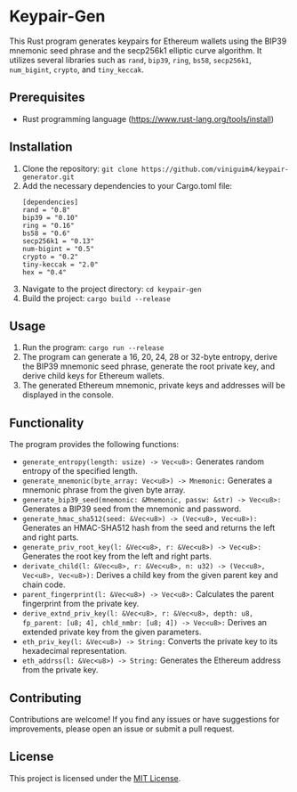 # Keypair-Gen
This Rust program generates keypairs for Ethereum wallets using the BIP39 mnemonic seed phrase and the secp256k1 elliptic curve algorithm. It utilizes several libraries such as `rand`, `bip39`, `ring`, `bs58`, `secp256k1`, `num_bigint`, `crypto`, and `tiny_keccak`.

## Prerequisites

- Rust programming language (https://www.rust-lang.org/tools/install)

## Installation

1. Clone the repository:
   ```git clone https://github.com/viniguim4/keypair-generator.git```
2. Add the necessary dependencies to your Cargo.toml file:
    ```
    [dependencies]
    rand = "0.8"
    bip39 = "0.10"
    ring = "0.16"
    bs58 = "0.6"
    secp256k1 = "0.13"
    num-bigint = "0.5"
    crypto = "0.2"
    tiny-keccak = "2.0"
    hex = "0.4"
3. Navigate to the project directory:
   ```cd keypair-gen```
4. Build the project:
    ```cargo build --release```
   
## Usage

1. Run the program:
    ```cargo run --release```
2. The program can generate a 16, 20, 24, 28 or 32-byte entropy, derive the BIP39 mnemonic seed phrase, generate the root private key, and derive child keys for Ethereum wallets.
3. The generated Ethereum mnemonic, private keys and addresses will be displayed in the console.

## Functionality

  The program provides the following functions:

  - ```generate_entropy(length: usize) -> Vec<u8>:``` Generates random entropy of the specified length.
  - ```generate_mnemonic(byte_array: Vec<u8>) -> Mnemonic:``` Generates a mnemonic phrase from the given byte array.
  - ```generate_bip39_seed(mnemonic: &Mnemonic, passw: &str) -> Vec<u8>:``` Generates a BIP39 seed from the mnemonic and password.
  - ```generate_hmac_sha512(seed: &Vec<u8>) -> (Vec<u8>, Vec<u8>):``` Generates an HMAC-SHA512 hash from the seed and returns the left and right parts.
  - ```generate_priv_root_key(l: &Vec<u8>, r: &Vec<u8>) -> Vec<u8>:``` Generates the root key from the left and right parts.
  - ```derivate_child(l: &Vec<u8>, r: &Vec<u8>, n: u32) -> (Vec<u8>, Vec<u8>, Vec<u8>):``` Derives a child key from the given parent key and chain code.
  - ```parent_fingerprint(l: &Vec<u8>) -> Vec<u8>:``` Calculates the parent fingerprint from the private key.
  - ```derive_extnd_priv_key(l: &Vec<u8>, r: &Vec<u8>, depth: u8, fp_parent: [u8; 4], chld_nmbr: [u8; 4]) -> Vec<u8>:``` Derives an extended private key from the given parameters.
  - ```eth_priv_key(l: &Vec<u8>) -> String:``` Converts the private key to its hexadecimal representation.
  - ```eth_addrss(l: &Vec<u8>) -> String:``` Generates the Ethereum address from the private key.
   
## Contributing

Contributions are welcome! If you find any issues or have suggestions for improvements, please open an issue or submit a pull request.

## License

This project is licensed under the [MIT License](LICENSE).
